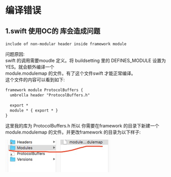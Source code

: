 # 编译错误

## 1.swift 使用OC的 库会造成问题

`include of non-modular header inside framework module`

问题原因:  
swift 的调用需要moudle 定义。将 buildsetting 里的 DEFINES\_MODULE 设置为YES。就会额外编译一个  
module.modulemap 的文件。有了这个文件swift 才能正常编译。  
这个文件的内容可以看到如下:

```
framework module ProtocolBuffers {
  umbrella header "ProtocolBuffers.h"

  export *
  module * { export * }
}
```

这里我的库为 ProtocolBuffers.h 所以 你需要在framework 的目录下新建一个 module.modulemap 的文件。并更改framework 的目录为以下样子:

![](/assets/framwork_moudle_map.png)



